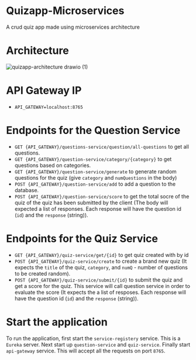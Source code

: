 # Quizapp-Microservices
A crud quiz app made using microservices architecture
# Architecture

![quizapp-architecture drawio (1)](https://github.com/user-attachments/assets/22027fbd-95a0-4f99-b89f-4247b0309f44)

# API Gateway IP
* `API_GATEWAY=localhost:8765`

# Endpoints for the Question Service
* `GET {API_GATEWAY}/questions-service/question/all-questions` to get all questions.
* `GET {API_GATEWAY}/question-service/category/{category}` to get questions based on categories.
* `GET {API_GATEWAY}/question-service/generate` to generate random questions for the quiz (give `category` and `numQuestions` in the body)
* `POST {API_GATEWAY}/question-service/add` to add a question to the database.
* `POST {API_GATEWAY}/question-service/score` to get the total socre of the quiz of the quiz has been submitted by the client (The body will expected a list of responses. Each response will have the question id (`id`) and the `response` (string)).

# Endpoints for the Quiz Service
* `GET {API_GATEWAY}/quiz-service/get/{id}` to get quiz created with by id
* `POST {API_GATEWAY}/quiz-service/create` to create a brand new quiz (It expects the `title` of the quiz, `category`, and `numQ` - number of questions to be created random).
* `POST {API_GATEWAY}/quiz-service/submit/{id}` to submit the quiz and get a score for the quiz. This service will call question service in order to evaluate the score (It expects the a list of resposes. Each response will have the question id (`id`) and the `response` (string)).

# Start the application
To run the application, first start the `service-registery` service. This is a `Eureka` server. Next start up `question-service` and `quiz-service`. Finally start `api-gateway` service. This will accept all the requests on port `8765`.
  
